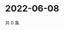 # 2022-06-08

共 0 条

<!-- BEGIN WEIBO -->
<!-- 最后更新时间 Wed Jun 08 2022 21:37:18 GMT+0800 (China Standard Time) -->

<!-- END WEIBO -->
